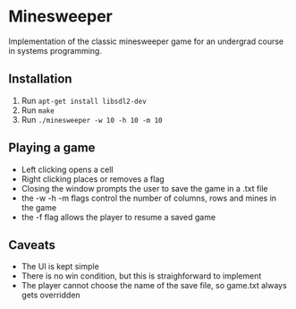 # Minesweeper
Implementation of the classic minesweeper game
for an undergrad course in systems programming.

## Installation
 1. Run `apt-get install libsdl2-dev`
 1. Run `make`
 1. Run `./minesweeper -w 10 -h 10 -m 10`

## Playing a game
  * Left clicking opens a cell
  * Right clicking places or removes a flag
  * Closing the window prompts the user to save the game in a .txt file
  * the -w -h -m flags control the number of columns, rows and mines in the game
  * the -f flag allows the player to resume a saved game

## Caveats
  * The UI is kept simple
  * There is no win condition, but this is straighforward to implement
  * The player cannot choose the name of the save file, so game.txt always gets overridden
